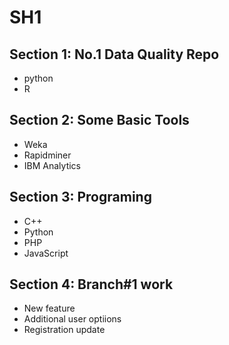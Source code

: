 # SH1

## Section 1: No.1 Data Quality Repo
- python
- R
## Section 2: Some Basic Tools
- Weka
- Rapidminer
- IBM Analytics
## Section 3: Programing 
- C++
- Python
- PHP
- JavaScript
## Section 4: Branch#1 work
- New feature
- Additional user optiions
- Registration update
